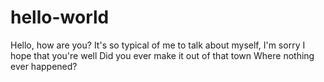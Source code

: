 # hello-world
Hello, how are you?
It's so typical of me to talk about myself, I'm sorry
I hope that you're well
Did you ever make it out of that town
Where nothing ever happened?
